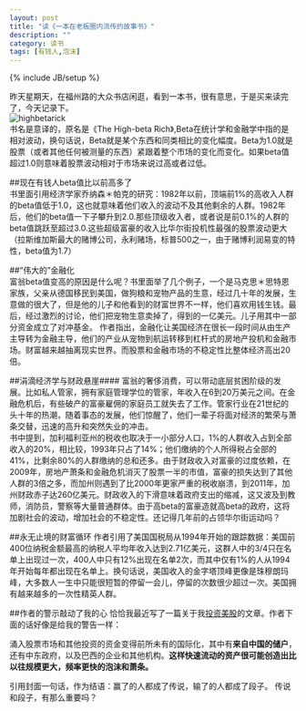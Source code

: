 ```yaml
---
layout: post
title: "读《一本在老板圈内流传的故事书》"
description: ""
category: 读书
tags: [有钱人,泡沫]
---
```

{% include JB/setup %}

昨天星期天，在福州路的大众书店闲逛，看到一本书，很有意思，于是买来读完了，今天记录下。   
![highbetarick](/assets/image/betarich.jpg)    
书名是意译的，原名是《The High-beta Rich》,Beta在统计学和金融学中指的是相对波动，换句话说，Beta就是某个东西和同类相比的变化幅度。Beta为1.0就是股票（或者其他任何被测量的东西）紧跟着整个市场的变化而变化。如果beta值超过1.0则意味着股票波动相对于市场来说过高或者过低。

##现在有钱人beta值比以前高多了  
书里面引用经济学家乔纳森＊帕克的研究：1982年以前，顶端前1%的高收入人群的beta值低于1.0，这也就意味着他们收入的波动不及其他剩余的人群。1982年后，他们的beta值一下子攀升到2.0.那些顶级收入者，或者说是前0.1%的人群的beta值跳跃至超过3.0.这些超级富豪的收入比华尔街投机性最强的股票波动更大（拉斯维加斯最大的赌博公司，永利赌场，标普500之一，由于赌博利润易变的特性，beta值为1.7）

##“伟大的”金融化  
富翁beta值变高的原因是什么呢？书里面举了几个例子，一个是马克思＊思特恩家族，父亲从德国移民到美国，做狗粮和宠物产品的生意，经过几十年的发展，生意做的很大了，但是他的儿子和他看到的财富世界不一样，他们喜欢用钱生钱。最后，经过激烈的讨论，他们把宠物生意卖掉了，得到的一亿美元。儿子用其中一部分资金成立了对冲基金。
作者指出，金融化让美国经济在很长一段时间从由生产主导转为金融主导，他们的产业从宠物到航运转移到杠杆式的房地产投机和金融市场。财富越来越抽离现实世界。而股票和金融市场的不稳定性比整体经济高出20倍。

##涓滴经济学与财政悬崖####
富翁的奢侈消费，可以带动底层贫困阶级的发展。比如私人管家，拥有家庭管理学位的管家，年收入在6到20万美元之间。在金融危机后，有些破产的富豪雇佣的家庭员工就失去了工作。管家行业在21世纪的头十年的热潮，随着事态的发展，他们惊醒了，他们一辈子将面对经济的繁荣与萧条交替，迅速的高升和突然失业的冲击。   
书中提到，加利福利亚州的税收也取决于一小部分人口，1%的人群收入占到全部收入的20%，相比较，1993年只占了14%；他们缴纳的个人所得税占全部的41%，比剩余80%的人群缴纳的总和还多。由于财政收入对富豪的过度依赖，在2009年，房地产萧条和金融危机消灭了股票一半的市值，富豪的损失达到了其他人群的3倍之多，而加州则遇到了比2000年更家严重的税收崩溃，到2011年，加州财政赤子达260亿美元。财政收入的下滑意味着政府支出的缩减，这又波及到教师，消防员，警察等大量普通群体。由于高beta的富豪造就高beta的政府，这将加剧社会的波动，增加社会的不稳定性。还记得几年前的占领华尔街运动吗？

##永无止境的财富循环
作者引用了美国国税局从1994年开始的跟踪数据：美国前400位纳税金额最高的纳税人平均年收入达到2.71亿美元，这群人中的3/4只在名单上出现过一次，400人中只有12%出现在名单2次，而其中仅有1%的人从1994年开始每年都出现在名单上。换句话说，美国收入的金字塔顶峰更像是珠穆朗玛峰，大多数人一生中只能很短暂的停留一会儿，停留的次数很少超过一次。美国拥有越来越多的一次性精英人群。

##作者的警示敲动了我的心
恰恰我最近写了一篇关于我[投资美股](http://silentlake.me/2014/07/02/stock.html)的文章。作者下面的话好像是给我的警告一样：

涌入股票市场和其他投资的资金变得前所未有的国际化，其中有**来自中国的储户**，还有中东政府，以及巴西的企业和其他机构。**这样快速流动的资产很可能创造出比以往规模更大，频率更快的泡沫和萧条。**

引用封面一句话，作为结语：赢了的人都成了传说，输了的人都成了段子。 传说和段子，有那么重要吗？

